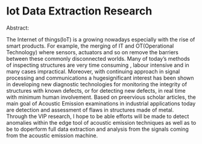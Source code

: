 # Iot Data Extraction Research

Abstract:  

The Internet of things(IoT) is a growing nowadays especially with the rise of smart products. For example, the merging of IT and OT(Operational Technology) where sensors, actuators and so on remove the barriers between these commonly disconnected worlds. Many of today’s methods of inspecting structures are very time consuming , labour intensive and in many cases impractical. Moreover, with continuing approach in signal processing and communications a  hugesignificant interest has been shown in developing new diagnostic technologies for monitoring the integrity of structures with known defects, or for detecting new defects, in real time with minimum human involvement. Based on preervious scholar articles, the main goal of Acoustic Emission examinations in industrial applications today are detection and assessment of flaws in structures made of metal. Through the VIP research, I hope to be able efforts will be made to detect anomalies within the edge tool of acoustic emission techniques as well as to be to doperform full data extraction and analysis from the signals coming from the acoustic emission machine. 

 
